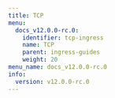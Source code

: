 ```yaml
---
title: TCP
menu:
  docs_v12.0.0-rc.0:
    identifier: tcp-ingress
    name: TCP
    parent: ingress-guides
    weight: 20
menu_name: docs_v12.0.0-rc.0
info:
  version: v12.0.0-rc.0
---
```


